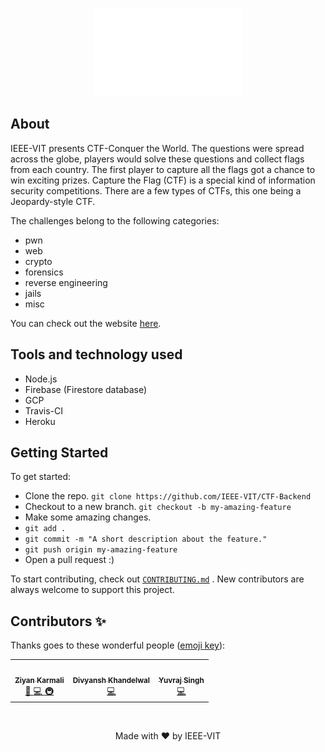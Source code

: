 <p align="center"><img src="https://github.com/IEEE-VIT/ieee-vit.github.io/blob/master/images/outreach/ctf-2020/ctf-logo.png"/></p>

## About

IEEE-VIT presents CTF-Conquer the World. The questions were spread across the globe, players would solve these questions and collect flags from each country. The first player to capture all the flags got a chance to win exciting prizes. Capture the Flag (CTF) is a special kind of information security competitions. There are a few types of CTFs, this one being a Jeopardy-style CTF. 

The challenges belong to the following categories:
* pwn
* web
* crypto
* forensics
* reverse engineering
* jails
* misc

You can check out the website [here](https://ctf.ieeevit.org/).

## Tools and technology used
* Node.js
* Firebase (Firestore database)
* GCP
* Travis-CI
* Heroku

## Getting Started

To get started:
* Clone the repo.
`git clone https://github.com/IEEE-VIT/CTF-Backend`
* Checkout to a new branch.
`git checkout -b my-amazing-feature`
* Make some amazing changes.
* `git add .`
* `git commit -m "A short description about the feature."`
* `git push origin my-amazing-feature`
* Open a pull request :)

To start contributing, check out [`CONTRIBUTING.md`](https://github.com/IEEE-VIT/CTF-Backend/tree/master/CONTRIBUTING.md) . New contributors are always welcome to support this project.
## Contributors ✨

Thanks goes to these wonderful people ([emoji key](https://allcontributors.org/docs/en/emoji-key)):


<!-- ALL-CONTRIBUTORS-LIST:START - Do not remove or modify this section -->
<!-- prettier-ignore-start -->
<!-- markdownlint-disable -->
<table>
	<tr>
		<td align="center">
			<a href="https://github.com/ZiyanK"><img src="https://avatars3.githubusercontent.com/u/43719443?s=460&u=fc9e951acce6e02be28d0046f766b412273b255f&v=4" width="100px;" alt=""/><br /><sub><b>Ziyan Karmali</b></sub></a><br /> <a href="https://github.com/IEEE-VIT/CTF-Backend/commits?author=ZiyanK" title="Documentation">📖 <a href="https://github.com/IEEE-VIT/CTF-Backend/commits?author=ZiyanK" title="Code"> 💻 </a><a href="#infra-ZiyanK" title="Infrastructure (Hosting, Build-Tools, etc)"> 🚇 </a>
		</td>
		<td align="center">
			<a href="https://github.com/noob-master147"><img src="https://avatars0.githubusercontent.com/u/43108912?s=460&u=6ba9232bf1e6a93b256882d300f2a667c95d1578&v=4" width="100px;" alt=""/><br /><sub><b>Divyansh Khandelwal</b></sub></a><br /><a href="https://github.com/IEEE-VIT/CTF-Backend/commits?author=noob-master147" title="Code"> 💻 </a>
		</td>
		<td align="center">
			<a href="https://github.com/iamuv2000"><img src="https://avatars2.githubusercontent.com/u/46607701?s=460&u=0aac22ef03a6f3aae05cb94414380583224db3f4&v=4" width="100px;" alt=""/><br /><sub><b>Yuvraj Singh</b></sub></a><br /><a href="https://github.com/IEEE-VIT/CTF-Backend/commits?author=iamuv2000" title="Code"> 💻 </a>
		</td>
	</tr>
</table>

<br />

<p align="center">Made with ❤ by IEEE-VIT</p>

